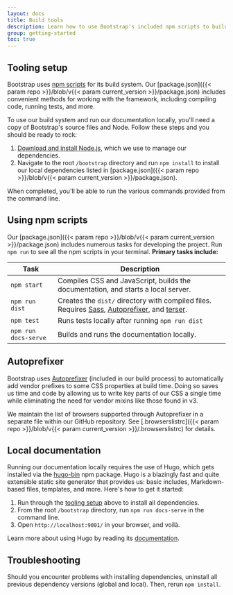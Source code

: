 ```yaml
---
layout: docs
title: Build tools
description: Learn how to use Bootstrap's included npm scripts to build our documentation, compile source code, run tests, and more.
group: getting-started
toc: true
---
```


## Tooling setup

Bootstrap uses [npm scripts](https://docs.npmjs.com/misc/scripts) for its build system. Our [package.json]({{< param repo >}}/blob/v{{< param current_version >}}/package.json) includes convenient methods for working with the framework, including compiling code, running tests, and more.

To use our build system and run our documentation locally, you'll need a copy of Bootstrap's source files and Node. Follow these steps and you should be ready to rock:

1. [Download and install Node.js](https://nodejs.org/en/download/), which we use to manage our dependencies.
2. Navigate to the root `/bootstrap` directory and run `npm install` to install our local dependencies listed in [package.json]({{< param repo >}}/blob/v{{< param current_version >}}/package.json).

When completed, you'll be able to run the various commands provided from the command line.

## Using npm scripts

Our [package.json]({{< param repo >}}/blob/v{{< param current_version >}}/package.json) includes numerous tasks for developing the project. Run `npm run` to see all the npm scripts in your terminal. **Primary tasks include:**

<table class="table">
  <thead>
    <tr>
      <th>Task</th>
      <th>Description</th>
    </tr>
  </thead>
  <tbody>
    <tr>
      <td>
        <code>npm start</code>
      </td>
      <td>
        Compiles CSS and JavaScript, builds the documentation, and starts a local server.
      </td>
    </tr>
    <tr>
      <td>
        <code>npm run dist</code>
      </td>
      <td>
       Creates the <code>dist/</code> directory with compiled files. Requires <a href="https://sass-lang.com/">Sass</a>, <a href="https://github.com/postcss/autoprefixer">Autoprefixer</a>, and <a href="https://github.com/terser/terser">terser</a>.
      </td>
    </tr>
    <tr>
      <td>
        <code>npm test</code>
      </td>
      <td>
        Runs tests locally after running <code>npm run dist</code>
      </td>
    </tr>
    <tr>
      <td>
        <code>npm run docs-serve</code>
      </td>
      <td>
        Builds and runs the documentation locally.
      </td>
    </tr>
  </tbody>
</table>

## Autoprefixer

Bootstrap uses [Autoprefixer][autoprefixer] (included in our build process) to automatically add vendor prefixes to some CSS properties at build time. Doing so saves us time and code by allowing us to write key parts of our CSS a single time while eliminating the need for vendor mixins like those found in v3.

We maintain the list of browsers supported through Autoprefixer in a separate file within our GitHub repository. See [.browserslistrc]({{< param repo >}}/blob/v{{< param current_version >}}/.browserslistrc) for details.

## Local documentation

Running our documentation locally requires the use of Hugo, which gets installed via the [hugo-bin](https://www.npmjs.com/package/hugo-bin) npm package. Hugo is a blazingly fast and quite extensible static site generator that provides us: basic includes, Markdown-based files, templates, and more. Here's how to get it started:

1. Run through the [tooling setup](#tooling-setup) above to install all dependencies.
2. From the root `/bootstrap` directory, run `npm run docs-serve` in the command line.
3. Open `http://localhost:9001/` in your browser, and voilà.

Learn more about using Hugo by reading its [documentation](https://gohugo.io/documentation/).

## Troubleshooting

Should you encounter problems with installing dependencies, uninstall all previous dependency versions (global and local). Then, rerun `npm install`.

[autoprefixer]: https://github.com/postcss/autoprefixer
